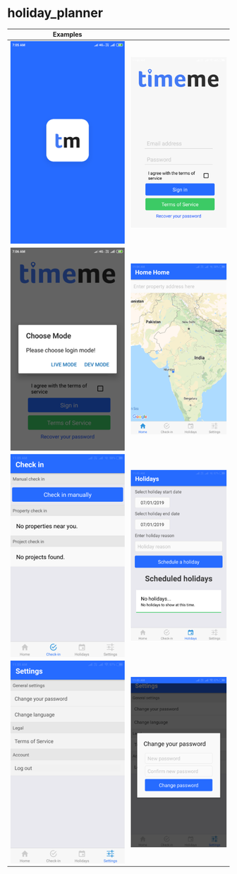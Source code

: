 # holiday_planner


| Examples             |   |
:-------------------------:|:-------------------------:
![](https://github.com/LazyBruceWayne/holiday_planner/blob/master/1.png)  |  ![](https://github.com/LazyBruceWayne/holiday_planner/blob/master/2.png)
![](https://github.com/LazyBruceWayne/holiday_planner/blob/master/3.png)  |  ![](https://github.com/LazyBruceWayne/holiday_planner/blob/master/4.png)
![](https://github.com/LazyBruceWayne/holiday_planner/blob/master/5.png)  |  ![](https://github.com/LazyBruceWayne/holiday_planner/blob/master/6.png)
![](https://github.com/LazyBruceWayne/holiday_planner/blob/master/7.png)  |  ![](https://github.com/LazyBruceWayne/holiday_planner/blob/master/8.png)
